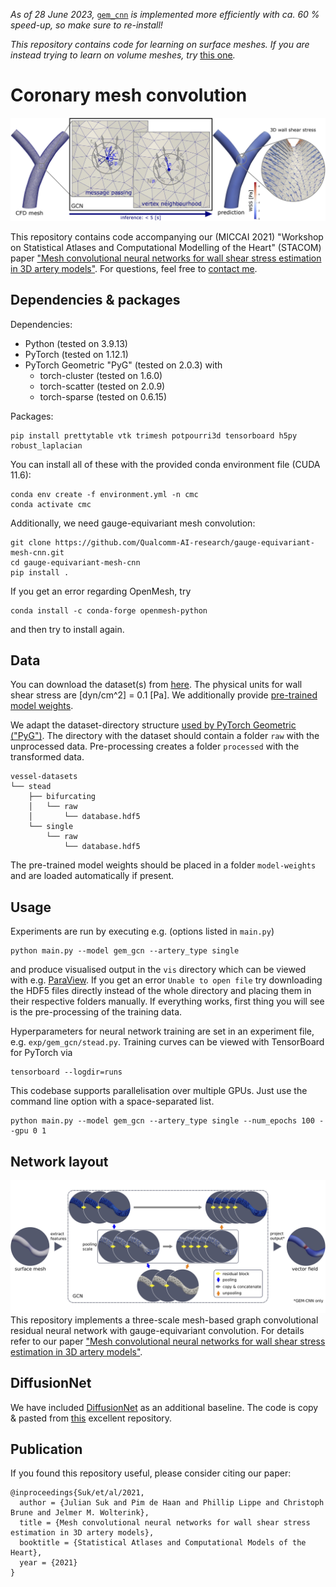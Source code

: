 _As of 28 June 2023,_ [`gem_cnn`](https://github.com/Qualcomm-AI-research/gauge-equivariant-mesh-cnn) _is implemented more efficiently with ca. 60 % speed-up, so make sure to re-install!_

_This repository contains code for learning on surface meshes. If you are instead trying to learn on volume meshes, try_ [this one](https://github.com/sukjulian/segnn-hemodynamics)_._

# Coronary mesh convolution
![architecture](img/pipeline.jpg)

This repository contains code accompanying our (MICCAI 2021) "Workshop on Statistical Atlases and Computational Modelling of the Heart" (STACOM) paper ["Mesh convolutional neural networks for wall shear stress estimation in 3D artery models"](https://link.springer.com/chapter/10.1007/978-3-030-93722-5_11). For questions, feel free to [contact me](mailto:j.m.suk@utwente.nl).

## Dependencies & packages
Dependencies:
* Python (tested on 3.9.13)
* PyTorch (tested on 1.12.1)
* PyTorch Geometric "PyG" (tested on 2.0.3) with
  * torch-cluster (tested on 1.6.0)
  * torch-scatter (tested on 2.0.9)
  * torch-sparse (tested on 0.6.15)

Packages:
```
pip install prettytable vtk trimesh potpourri3d tensorboard h5py robust_laplacian
```

You can install all of these with the provided conda environment file (CUDA 11.6):
```
conda env create -f environment.yml -n cmc
conda activate cmc
```

Additionally, we need gauge-equivariant mesh convolution:
```
git clone https://github.com/Qualcomm-AI-research/gauge-equivariant-mesh-cnn.git
cd gauge-equivariant-mesh-cnn
pip install .
```
If you get an error regarding OpenMesh, try
```
conda install -c conda-forge openmesh-python
```
and then try to install again.

## Data
You can download the dataset(s) from [here](https://drive.google.com/drive/folders/18lNjZPYKLmd7w-UX7GwepHAy2R-3YP3W?usp=sharing). The physical units for wall shear stress are [dyn/cm^2] = 0.1 [Pa]. We additionally provide [pre-trained model weights](https://drive.google.com/drive/folders/1o-vklPaGulkpLkM7TiwBmVAAN4vvpaJf?usp=sharing).

We adapt the dataset-directory structure [used by PyTorch Geometric ("PyG")](https://pytorch-geometric.readthedocs.io/en/latest/notes/create_dataset.html). The directory with the dataset should contain a folder `raw` with the unprocessed data. Pre-processing creates a folder `processed` with the transformed data.
```
vessel-datasets
└── stead
    ├── bifurcating
    │   └── raw
    │       └── database.hdf5
    └── single
        └── raw
            └── database.hdf5
```
The pre-trained model weights should be placed in a folder `model-weights` and are loaded automatically if present.

## Usage
Experiments are run by executing e.g. (options listed in `main.py`)
```
python main.py --model gem_gcn --artery_type single
```
and produce visualised output in the `vis` directory which can be viewed with e.g. [ParaView](https://www.paraview.org/). If you get an error `Unable to open file` try downloading the HDF5 files directly instead of the whole directory and placing them in their respective folders manually. If everything works, first thing you will see is the pre-processing of the training data.

Hyperparameters for neural network training are set in an experiment file, e.g. `exp/gem_gcn/stead.py`. Training curves can be viewed with TensorBoard for PyTorch via
```
tensorboard --logdir=runs
```
This codebase supports parallelisation over multiple GPUs. Just use the command line option with a space-separated list.
```
python main.py --model gem_gcn --artery_type single --num_epochs 100 --gpu 0 1
```

## Network layout
![architecture](img/architecture.jpg)
This repository implements a three-scale mesh-based graph convolutional residual neural network with gauge-equivariant convolution. For details refer to our paper ["Mesh convolutional neural networks for wall shear stress estimation in 3D artery models"](https://arxiv.org/abs/2109.04797).

## DiffusionNet
We have included [DiffusionNet](https://arxiv.org/abs/2012.00888) as an additional baseline. The code is copy & pasted from [this](https://github.com/nmwsharp/diffusion-net) excellent repository.

## Publication
If you found this repository useful, please consider citing our paper:
```
@inproceedings{Suk/et/al/2021,
  author = {Julian Suk and Pim de Haan and Phillip Lippe and Christoph Brune and Jelmer M. Wolterink},
  title = {Mesh convolutional neural networks for wall shear stress estimation in 3D artery models},
  booktitle = {Statistical Atlases and Computational Models of the Heart},
  year = {2021}
}
```
